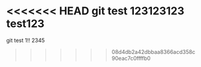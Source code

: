 <<<<<<< HEAD
git test 123123123
test123
=======
git test 1!!
2345
>>>>>>> 08d4db2a42dbbaa8366acd358c90eac7c0ffffb0

